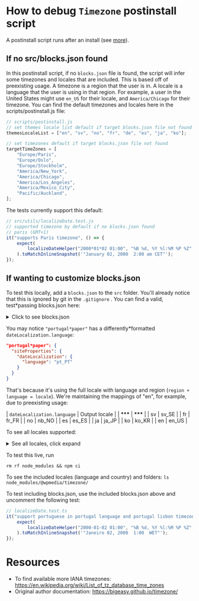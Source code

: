 # How to debug `Timezone` postinstall script

A postinstall script runs after an install (see [more](https://docs.npmjs.com/cli/v7/using*npm/scripts)).

## If no src/blocks.json found

In this postinstall script, if no `blocks.json` file is found, the script will infer some timezones and locales that are included. This is based off of preexisting usage. A timezone is a region that the user is in. A locale is a language that the user is using in that region. For example, a user in the United States might use `en_US` for their locale, and `America/Chicago` for their timezone. You can find the default timezones and locales here in the scripts/postinstall.js file:

```js
// scripts/postinstall.js
// set themes locale list default if target blocks.json file not found
themesLocaleList = ["en", "sv", "no", "fr", "de", "es", "ja", "ko"];

// set timezones default if target blocks.json file not found
targetTimeZones = [
	"Europe/Paris",
	"Europe/Oslo",
	"Europe/Stockholm",
	"America/New_York",
	"America/Chicago",
	"America/Los_Angeles",
	"America/Mexico_City",
	"Pacific/Auckland",
];
```

The tests currently support this default:

```js
// src/utils/localizeDate.test.js
// supported timezone by default if no blocks.json found
// paris (GMT+1)
it("supports Paris timezone", () => {
	expect(
		localizeDateHelper("2000*01*02 01:00", "%B %d, %Y %l:%M %P %Z", "en", "Europe/Paris")
	).toMatchInlineSnapshot('"January 02, 2000  2:00 am CET"');
});
```

## If wanting to customize blocks.json

To test this locally, add a `blocks.json` to the `src` folder. You'll already notice that this is ignored by git in the `.gitignore` . You can find a valid, test\*passing blocks.json here:

<details>
  <summary>Click to see blocks.json</summary>

```json
{
	"values": {
		"default": {
			"siteProperties": {
				"dateLocalization": {
					"language": "en",
					"timeZone": "America/New_York"
				}
			}
		},
		"sites": {
			"the*sun": {
				"siteProperties": {
					"dateLocalization": {
						"language": "fr",
						"timeZone": "Europe/Paris"
					}
				}
			},
			"the*prophet": {
				"siteProperties": {
					"dateLocalization": {
						"language": "no",
						"timeZone": "Europe/Oslo"
					}
				}
			},
			"dagen": {
				"siteProperties": {
					"dateLocalization": {
						"language": "sv",
						"timeZone": "Europe/Stockholm"
					}
				}
			},
			"site*with*empty*site*properties": {
				"siteProperties": {}
			},
			"arc*demo*1": {
				"siteProperties": {
					"dateLocalization": {
						"language": "es",
						"timeZone": "Europe/Madrid"
					}
				}
			},
			"arc*demo*2": {
				"siteProperties": {
					"dateLocalization": {
						"language": "de",
						"timeZone": "Europe/Busingen"
					}
				}
			},
			"arc*demo*3": {
				"siteProperties": {
					"dateLocalization": {
						"language": "ja",
						"timeZone": "Asia/Tokyo"
					}
				}
			},
			"arc*demo*4": {
				"siteProperties": {
					"dateLocalization": {
						"language": "ko",
						"timeZone": "America/New_York"
					}
				}
			},
			"portugal*paper": {
				"siteProperties": {
					"dateLocalization": {
						"language": "pt_PT",
						"timeZone": "Europe/Lisbon"
					}
				}
			},
			"arc*demo*korea": {
				"siteProperties": {
					"dateLocalization": {
						"language": "ko",
						"timeZone": "America/New_York"
					}
				}
			},
			"new*zealand*paper": {
				"siteProperties": {
					"dateLocalization": {
						"language": "en",
						"timeZone": "Pacific/Auckland"
					}
				}
			},
			"empty-obj": {
				"siteProperties": {
					"dateLocalization": {}
				}
			}
		}
	}
}
```

</details>

You may notice `"portugal*paper"` has a differently\*formatted `dateLocalization.language`:

```json
"portugal*paper": {
  "siteProperties": {
    "dateLocalization": {
      "language": "pt_PT"
    }
  }
}
```

That's because it's using the full locale with language and region (`region + language = locale`). We're maintaining the mappings of "en", for example, due to preexisting usage:

| `dateLocalization.language` | Output locale |
| ****\*\*\***** | ****\*\*\***** |
| sv | sv_SE |
| fr | fr_FR |
| no | nb_NO |
| es | es_ES |
| ja | ja_JP |
| ko | ko_KR |
| en | en_US |

To see all locales supported:

<details>
  <summary>See all locales, click expand</summary>

- sv_SE
- fr_FR
- nb_NO
- es_ES
- ja_JP
- ko_KR
- en_US
- af_ZA
- am_ET
- ast_ES
- bg_BG
- bn_BD
- bn_IN
- ca_ES
- cs_CZ
- de_AT
- de_CH
- el_GR
- en_AU
- en_CA
- en_GB
- en_HK
- en_NZ
- es_AR
- es_CL
- es_CO
- es_CR
- es_DO
- es_EC
- es_GT
- es_HN
- es_MX
- es_NI
- es_PA
- es_PE
- es_PR
- es_SV
- es_UY
- es_VE
- eu_ES
- fi_FI
- fr_BE
- fr_CA
- fr_CH
- gl_ES
- he_IL
- hi_IN
- hr_HR
- hu_HU
- id_ID
- it_CH
- it_IT
- lt_LT
- lv_LV
- ms_MY
- nds_DE
- nl_BE
- nl_NL
- pl_PL
- pt_BR
- pt_PT
- ru_RU
- si_LK
- sl_SI
- sq_AL
- sr_RS
- ta_IN
- uk_UA
- ur_PK
- vi_VN
- zh_CN
- zh_HK
- zh_TW
</details>

To test this live, run

`rm rf node_modules && npm ci`

To see the included locales (language and country) and folders:
`ls node_modules/@wpmedia/timezone/`

To test including blocks.json, use the included blocks.json above and uncomment the following test:

```ts
// localizeDate.test.ts
it("support portuguese in portugal language and portugal lisbon timezone when setup with blocks.json", () => {
	expect(
		localizeDateHelper("2000-01-02 01:00", "%B %d, %Y %l:%M %P %Z", "pt_PT", "Europe/Lisbon")
	).toMatchInlineSnapshot('"Janeiro 02, 2000  1:00  WET"');
});
```

# Resources

- To find available more IANA timezones: https://en.wikipedia.org/wiki/List_of_tz_database_time_zones
- Original author documentation: https://bigeasy.github.io/timezone/
